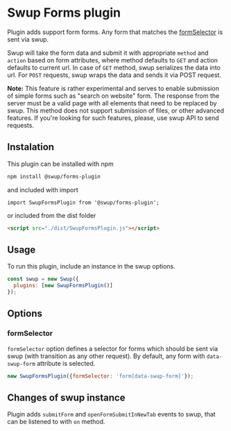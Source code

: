 # Swup Forms plugin
Plugin adds support form forms. Any form that matches the [formSelector](#formSelector) is sent via swup.

Swup will take the form data and submit it with appropriate `method` and `action` based on form attributes, where method defaults to `GET` and action defaults to current url.
In case of `GET` method, swup serializes the data into url. 
For `POST` requests, swup wraps the data and sends it via POST request. 

**Note:** This feature is rather experimental and serves to enable submission of simple forms such as "search on website" form. 
The response from the server must be a valid page with all elements that need to be replaced by swup.
This method does not support submission of files, or other advanced features. 
If you're looking for such features, please, use swup API to send requests. 

## Instalation
This plugin can be installed with npm

```bash
npm install @swup/forms-plugin
```

and included with import

```shell
import SwupFormsPlugin from '@swup/forms-plugin';
```

or included from the dist folder

```html
<script src="./dist/SwupFormsPlugin.js"></script>
```

## Usage
To run this plugin, include an instance in the swup options.

```javascript
const swup = new Swup({
  plugins: [new SwupFormsPlugin()]
});
```

## Options
### formSelector
`formSelector` option defines a selector for forms which should be sent via swup (with transition as any other request). 
By default, any form with `data-swup-form` attribute is selected.

```javascript
new SwupFormsPlugin({formSelector: 'form[data-swup-form]'});
```

## Changes of swup instance
Plugin adds `submitForm` and `openFormSubmitInNewTab` events to swup, that can be listened to with `on` method.  
